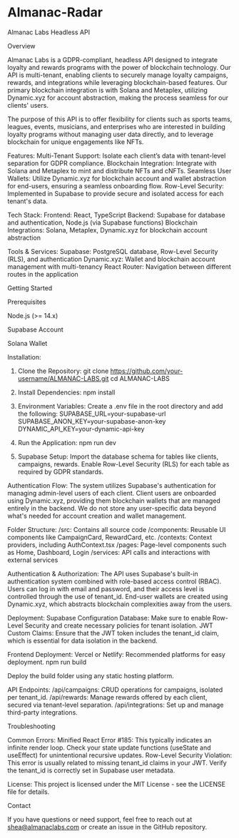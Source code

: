 # Almanac-Radar

Almanac Labs Headless API

Overview

Almanac Labs is a GDPR-compliant, headless API designed to integrate loyalty and rewards programs with the power of blockchain technology. Our API is multi-tenant, enabling clients to securely manage loyalty campaigns, rewards, and integrations while leveraging blockchain-based features. Our primary blockchain integration is with Solana and Metaplex, utilizing Dynamic.xyz for account abstraction, making the process seamless for our clients' users.

The purpose of this API is to offer flexibility for clients such as sports teams, leagues, events, musicians, and enterprises who are interested in building loyalty programs without managing user data directly, and to leverage blockchain for unique engagements like NFTs.

Features:
Multi-Tenant Support: Isolate each client’s data with tenant-level separation for GDPR compliance.
Blockchain Integration: Integrate with Solana and Metaplex to mint and distribute NFTs and cNFTs.
Seamless User Wallets: Utilize Dynamic.xyz for blockchain account and wallet abstraction for end-users, ensuring a seamless onboarding flow.
Row-Level Security: Implemented in Supabase to provide secure and isolated access for each tenant's data.

Tech Stack:
Frontend: React, TypeScript
Backend: Supabase for database and authentication, Node.js (via Supabase functions)
Blockchain Integrations: Solana, Metaplex, Dynamic.xyz for blockchain account abstraction

Tools & Services:
Supabase: PostgreSQL database, Row-Level Security (RLS), and authentication
Dynamic.xyz: Wallet and blockchain account management with multi-tenancy
React Router: Navigation between different routes in the application

Getting Started

Prerequisites

Node.js (>= 14.x)

Supabase Account

Solana Wallet

Installation:
1. Clone the Repository:
git clone https://github.com/your-username/ALMANAC-LABS.git
cd ALMANAC-LABS

2. Install Dependencies:
npm install

3. Environment Variables:
Create a .env file in the root directory and add the following:
SUPABASE_URL=your-supabase-url
SUPABASE_ANON_KEY=your-supabase-anon-key
DYNAMIC_API_KEY=your-dynamic-api-key

4. Run the Application:
npm run dev

5. Supabase Setup:
Import the database schema for tables like clients, campaigns, rewards.
Enable Row-Level Security (RLS) for each table as required by GDPR standards.

Authentication Flow:
The system utilizes Supabase's authentication for managing admin-level users of each client. Client users are onboarded using Dynamic.xyz, providing them blockchain wallets that are managed entirely in the backend. We do not store any user-specific data beyond what's needed for account creation and wallet management.

Folder Structure:
/src: Contains all source code
/components: Reusable UI components like CampaignCard, RewardCard, etc.
/contexts: Context providers, including AuthContext.tsx
/pages: Page-level components such as Home, Dashboard, Login
/services: API calls and interactions with external services

Authentication & Authorization:
The API uses Supabase's built-in authentication system combined with role-based access control (RBAC). Users can log in with email and password, and their access level is controlled through the use of tenant_id. End-user wallets are created using Dynamic.xyz, which abstracts blockchain complexities away from the users.

Deployment:
Supabase Configuration
Database: Make sure to enable Row-Level Security and create necessary policies for tenant isolation.
JWT Custom Claims: Ensure that the JWT token includes the tenant_id claim, which is essential for data isolation in the backend.

Frontend Deployment:
Vercel or Netlify: Recommended platforms for easy deployment.
npm run build

Deploy the build folder using any static hosting platform.

API Endpoints:
/api/campaigns: CRUD operations for campaigns, isolated per tenant_id.
/api/rewards: Manage rewards offered by each client, secured via tenant-level separation.
/api/integrations: Set up and manage third-party integrations.

Troubleshooting

Common Errors:
Minified React Error #185: This typically indicates an infinite render loop. Check your state update functions (useState and useEffect) for unintentional recursive updates.
Row-Level Security Violation: This error is usually related to missing tenant_id claims in your JWT. Verify the tenant_id is correctly set in Supabase user metadata.

License:
This project is licensed under the MIT License - see the LICENSE file for details.

Contact

If you have questions or need support, feel free to reach out at shea@almanaclabs.com or create an issue in the GitHub repository.
